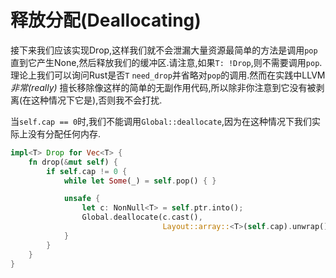 # 释放分配(Deallocating)

接下来我们应该实现Drop,这样我们就不会泄漏大量资源最简单的方法是调用`pop`直到它产生None,然后释放我们的缓冲区.请注意,如果`T: !Drop`,则不需要调用`pop`.理论上我们可以询问Rust是否`T` `need_drop`并省略对`pop`的调用.然而在实践中LLVM *非常(really)* 擅长移除像这样的简单的无副作用代码,所以除非你注意到它没有被剥离(在这种情况下它是),否则我不会打扰.

当`self.cap == 0`时,我们不能调用`Global::deallocate`,因为在这种情况下我们实际上没有分配任何内存.

```Rust
impl<T> Drop for Vec<T> {
    fn drop(&mut self) {
        if self.cap != 0 {
            while let Some(_) = self.pop() { }

            unsafe {
                let c: NonNull<T> = self.ptr.into();
                Global.deallocate(c.cast(),
                                  Layout::array::<T>(self.cap).unwrap());
            }
        }
    }
}
```
